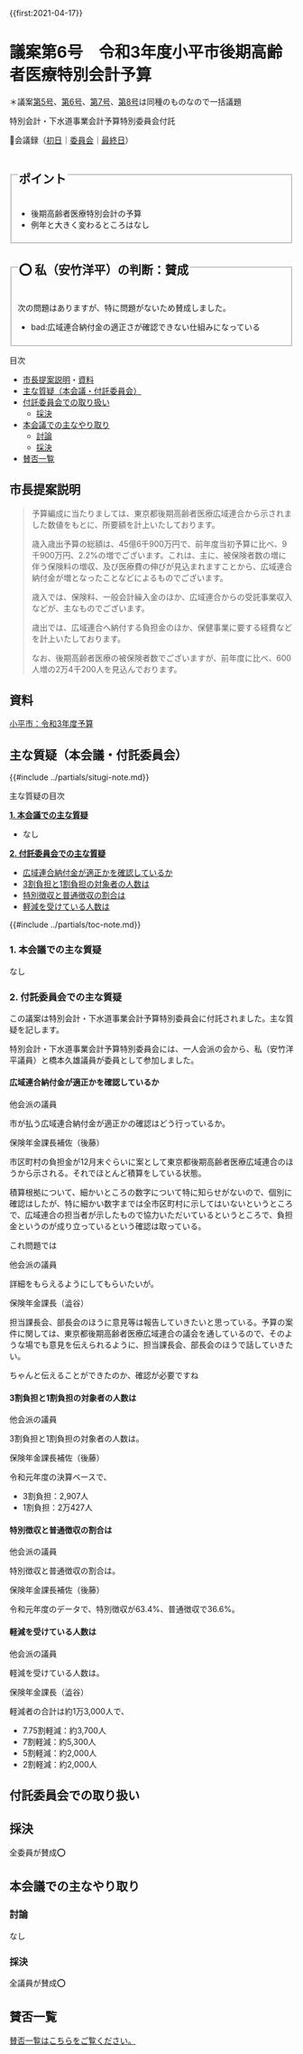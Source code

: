 {{first:2021-04-17}}

# 議案第6号　令和3年度小平市後期高齢者医療特別会計予算

＊議案[第5号](./gian-5.md)、[第6号](gian-6.md)、[第7号](gian-7.md)、[第8号](gian-8.md)は同種のものなので一括議題

<i class="fa fa-gavel" aria-hidden="true"></i> 特別会計・下水道事業会計予算特別委員会付託


<p class="read-kaigiroku">📄会議録（<a href="https://ssp.kaigiroku.net/tenant/kodaira/SpMinuteView.html?council_id=1201&schedule_id=2&minute_id=196&is_search=true">初日</a>｜<a href="https://ssp.kaigiroku.net/tenant/kodaira/SpMinuteView.html?council_id=1200&schedule_id=3&minute_id=116&is_search=true">委員会</a>｜<a href="https://ssp.kaigiroku.net/tenant/kodaira/SpMinuteView.html?council_id=1201&schedule_id=7&minute_id=131&is_search=true">最終日</a>）</p>

<fieldset class="pnt">
  <legend><h2>ポイント</h2></legend>

- 後期高齢者医療特別会計の予算
- 例年と大きく変わるところはなし

</fieldset>

<fieldset class="sanpi">
  <legend><h2>⭕️ 私（安竹洋平）の判断：賛成</h2></legend>

次の問題はありますが、特に問題がないため賛成しました。

- bad:広域連合納付金の適正さが確認できない仕組みになっている

</fieldset>

<div class="toc">

目次

- [市長提案説明](#市長提案説明)・[資料](#資料)
- [主な質疑（本会議・付託委員会）](#主な質疑本会議付託委員会)
- [付託委員会での取り扱い](#付託委員会での取り扱い)
  - [採決](#採決)
- [本会議での主なやり取り](#本会議での主なやり取り)
  - [討論](#討論)
  - [採決](#採決-1)
- [賛否一覧](#賛否一覧)

</div>

## 市長提案説明

> 予算編成に当たりましては、東京都後期高齢者医療広域連合から示されました数値をもとに、所要額を計上いたしております。
>
> 歳入歳出予算の総額は、45億6千900万円で、前年度当初予算に比べ、9千900万円、2.2%の増でございます。これは、主に、被保険者数の増に伴う保険料の増収、及び医療費の伸びが見込まれますことから、広域連合納付金が増となったことなどによるものでございます。
>
> 歳入では、保険料、一般会計繰入金のほか、広域連合からの受託事業収入などが、主なものでございます。
>
> 歳出では、広域連合へ納付する負担金のほか、保健事業に要する経費などを計上いたしております。
>
> なお、後期高齢者医療の被保険者数でございますが、前年度に比べ、600人増の2万4千200人を見込んでおります。

## 資料

[小平市：令和3年度予算](https://www.city.kodaira.tokyo.jp/kurashi/085/085735.html)

<div class="situgi">

## 主な質疑（本会議・付託委員会）
{{#include ../partials/situgi-note.md}}

<div class="toc">

主な質疑の目次

**[1. 本会議での主な質疑](#1-本会議での主な質疑)**

- なし

**[2. 付託委員会での主な質疑](#2-付託委員会での主な質疑)**

- [広域連合納付金が適正かを確認しているか](#広域連合納付金が適正かを確認しているか)
- [3割負担と1割負担の対象者の人数は](#3割負担と1割負担の対象者の人数は)
- [特別徴収と普通徴収の割合は](#特別徴収と普通徴収の割合は)
- [軽減を受けている人数は](#軽減を受けている人数は)

{{#include ../partials/toc-note.md}}

</div>

### 1. 本会議での主な質疑
なし

### 2. 付託委員会での主な質疑
この議案は特別会計・下水道事業会計予算特別委員会に付託されました。主な質疑を記します。

特別会計・下水道事業会計予算特別委員会には、一人会派の会から、私（安竹洋平議員）と橋本久雄議員が委員として参加しました。

#### 広域連合納付金が適正かを確認しているか

<div class="balloon bl-left">他会派の議員<br><div>

市が払う広域連合納付金が適正かの確認はどう行っているか。

</div></div>

<div class="balloon bl-right">保険年金課長補佐（後藤）<br><div>

市区町村の負担金が12月末ぐらいに案として東京都後期高齢者医療広域連合のほうから示される。それでほとんど積算をしている状態。

積算根拠について、細かいところの数字について特に知らせがないので、個別に確認はしたが、特に細かい数字までは全市区町村に示してはいないというところで、広域連合の担当者が示したもので協力いただいているというところで、負担金というのが成り立っているという確認は取っている。

</div></div>

<div class="balloon bl-left bl-tips"><div>

これ問題では

</div></div>

<div class="balloon bl-left">他会派の議員<br><div>

詳細をもらえるようにしてもらいたいが。

</div></div>

<div class="balloon bl-right">保険年金課長（澁谷）<br><div>

担当課長会、部長会のほうに意見等は報告していきたいと思っている。予算の案件に関しては、東京都後期高齢者医療広域連合の議会を通しているので、そのような場でも意見を伝えられるように、担当課長会、部長会のほうで話していきたい。

</div></div>

<div class="balloon bl-left bl-tips"><div>

ちゃんと伝えることができたのか、確認が必要ですね

</div></div>

#### 3割負担と1割負担の対象者の人数は

<div class="balloon bl-left">他会派の議員<br><div>

3割負担と1割負担の対象者の人数は。

</div></div>

<div class="balloon bl-right">保険年金課長補佐（後藤）<br><div>

令和元年度の決算ベースで、

- 3割負担：2,907人
- 1割負担：2万427人

</div></div>

#### 特別徴収と普通徴収の割合は

<div class="balloon bl-left">他会派の議員<br><div>

特別徴収と普通徴収の割合は。

</div></div>

<div class="balloon bl-right">保険年金課長補佐（後藤）<br><div>

令和元年度のデータで、特別徴収が63.4%、普通徴収で36.6%。

</div></div>

#### 軽減を受けている人数は

<div class="balloon bl-left">他会派の議員<br><div>

軽減を受けている人数は。

</div></div>

<div class="balloon bl-right">保険年金課長（澁谷）<br><div>

軽減者の合計は約1万3,000人で、
- 7.75割軽減：約3,700人
- 7割軽減：約5,300人
- 5割軽減：約2,000人
- 2割軽減：約2,000人

</div></div>

</div>

## 付託委員会での取り扱い
## 採決

全委員が賛成⭕️


## 本会議での主なやり取り
### 討論
なし

### 採決
全議員が賛成⭕️

## 賛否一覧
[賛否一覧はこちらをご覧ください。](../kekka-ichiran.md#賛否)


